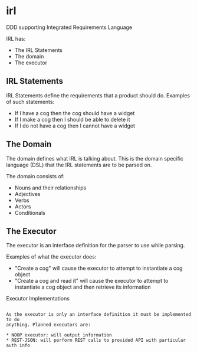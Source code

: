 irl
===

DDD supporting Integrated Requirements Language

IRL has:

* The IRL Statements
* The domain
* The executor


IRL Statements
--------------

IRL Statements define the requirements that a product should do. Examples of
such statements:

* If I have a cog then the cog should have a widget
* If I make a cog then I should be able to delete it
* If I do not have a cog then I cannot have a widget


The Domain
----------

The domain defines what IRL is talking about. This is the domain specific 
language (DSL) that the IRL statements are to be parsed on.

The domain consists of:

* Nouns and their relationships
* Adjectives
* Verbs
* Actors
* Conditionals


The Executor
------------

The executor is an interface definition for the parser to use while parsing.

Examples of what the executor does:

* "Create a cog" will cause the executor to attempt to instantiate a cog
  object
* "Create a cog and read it" will cause the executor to attempt to instantiate
  a cog object and then retrieve its information


Executor Implementations
~~~~~~~~~~~~~~~~~~~~~~~~

As the executor is only an interface definition it must be implemented to do
anything. Planned executors are:

* NOOP executor: will output information
* REST-JSON: will perform REST calls to provided API with particular auth info
